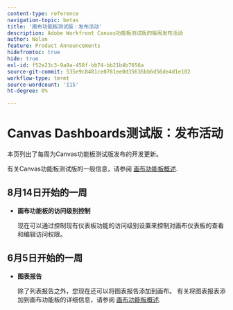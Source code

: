 ```yaml
---
content-type: reference
navigation-topic: betas
title: '画布功能板测试版：发布活动'
description: Adobe Workfront Canvas功能板测试版的每周发布活动
author: Nolan
feature: Product Announcements
hidefromtoc: true
hide: true
exl-id: f52e23c3-9a9a-458f-bb74-bb21b4b7656a
source-git-commit: 535e9c8481ce0781ee0d35636bb6d56de4d1e102
workflow-type: tm+mt
source-wordcount: '115'
ht-degree: 0%

---
```


# Canvas Dashboards测试版：发布活动

本页列出了每周为Canvas功能板测试版发布的开发更新。

有关Canvas功能板测试版的一般信息，请参阅 [画布功能板概述](/help/quicksilver/reports-and-dashboards/dashboards/creating-and-managing-dashboards/canvas-dashboards-overview.md).

## 8月14日开始的一周

* **画布功能板的访问级别控制**

  现在可以通过控制现有仪表板功能的访问级别设置来控制对画布仪表板的查看和编辑访问权限。

## 6月5日开始的一周

* **图表报告**

  除了列表报告之外，您现在还可以将图表报告添加到画布。 有关将图表报表添加到画布功能板的详细信息，请参阅 [画布功能板概述](/help/quicksilver/reports-and-dashboards/dashboards/creating-and-managing-dashboards/canvas-dashboards-overview.md).
